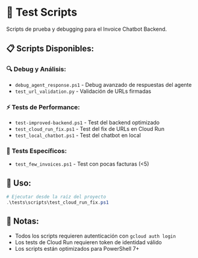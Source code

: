 # 🧪 Test Scripts

Scripts de prueba y debugging para el Invoice Chatbot Backend.

## 📋 **Scripts Disponibles:**

### 🔍 **Debug y Análisis:**
- `debug_agent_response.ps1` - Debug avanzado de respuestas del agente
- `test_url_validation.py` - Validación de URLs firmadas

### ⚡ **Tests de Performance:**
- `test-improved-backend.ps1` - Test del backend optimizado
- `test_cloud_run_fix.ps1` - Test del fix de URLs en Cloud Run
- `test_local_chatbot.ps1` - Test del chatbot en local

### 🎯 **Tests Específicos:**
- `test_few_invoices.ps1` - Test con pocas facturas (<5)

## 🚀 **Uso:**

```powershell
# Ejecutar desde la raíz del proyecto
.\tests\scripts\test_cloud_run_fix.ps1
```

## 📝 **Notas:**
- Todos los scripts requieren autenticación con `gcloud auth login`
- Los tests de Cloud Run requieren token de identidad válido
- Los scripts están optimizados para PowerShell 7+